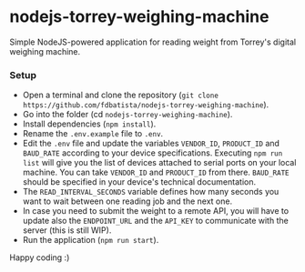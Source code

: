 # nodejs-torrey-weighing-machine
Simple NodeJS-powered application for reading weight from Torrey's digital weighing machine.

### Setup
- Open a terminal and clone the repository (`git clone https://github.com/fdbatista/nodejs-torrey-weighing-machine`).
- Go into the folder (cd `nodejs-torrey-weighing-machine`).
- Install dependencies (`npm install`).
- Rename the `.env.example` file to `.env`.
- Edit the `.env` file and update the variables `VENDOR_ID`, `PRODUCT_ID` and `BAUD_RATE` according to your device specifications. Executing `npm run list` will give you the list of devices attached to serial ports on your local machine. You can take `VENDOR_ID` and `PRODUCT_ID` from there. `BAUD_RATE` should be specified in your device's technical documentation.
- The `READ_INTERVAL_SECONDS` variable defines how many seconds you want to wait between one reading job and the next one.
- In case you need to submit the weight to a remote API, you will have to update also the `ENDPOINT_URL` and the `API_KEY` to communicate with the server (this is still WIP).
- Run the application (`npm run start`).

Happy coding :)
